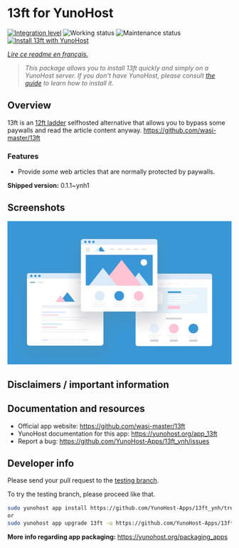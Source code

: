 <!--
N.B.: This README was automatically generated by https://github.com/YunoHost/apps/tree/master/tools/README-generator
It shall NOT be edited by hand.
-->

# 13ft for YunoHost

[![Integration level](https://dash.yunohost.org/integration/13ft.svg)](https://dash.yunohost.org/appci/app/13ft) ![Working status](https://ci-apps.yunohost.org/ci/badges/13ft.status.svg) ![Maintenance status](https://ci-apps.yunohost.org/ci/badges/13ft.maintain.svg)  
[![Install 13ft with YunoHost](https://install-app.yunohost.org/install-with-yunohost.svg)](https://install-app.yunohost.org/?app=13ft)

*[Lire ce readme en français.](./README_fr.md)*

> *This package allows you to install 13ft quickly and simply on a YunoHost server.
If you don't have YunoHost, please consult [the guide](https://yunohost.org/#/install) to learn how to install it.*

## Overview

13ft is an [12ft ladder](https://12ft.io) selfhosted alternative that allows you to bypass some paywalls and read the article content anyway.
https://github.com/wasi-master/13ft

### Features
- Provide *some* web articles that are normally protected by paywalls.


**Shipped version:** 0.1.1~ynh1

## Screenshots

![Screenshot of 13ft](./doc/screenshots/example.jpg)

## Disclaimers / important information



## Documentation and resources

* Official app website: <https://github.com/wasi-master/13ft>
* YunoHost documentation for this app: <https://yunohost.org/app_13ft>
* Report a bug: <https://github.com/YunoHost-Apps/13ft_ynh/issues>

## Developer info

Please send your pull request to the [testing branch](https://github.com/YunoHost-Apps/13ft_ynh/tree/testing).

To try the testing branch, please proceed like that.

``` bash
sudo yunohost app install https://github.com/YunoHost-Apps/13ft_ynh/tree/testing --debug
or
sudo yunohost app upgrade 13ft -u https://github.com/YunoHost-Apps/13ft_ynh/tree/testing --debug
```

**More info regarding app packaging:** <https://yunohost.org/packaging_apps>
